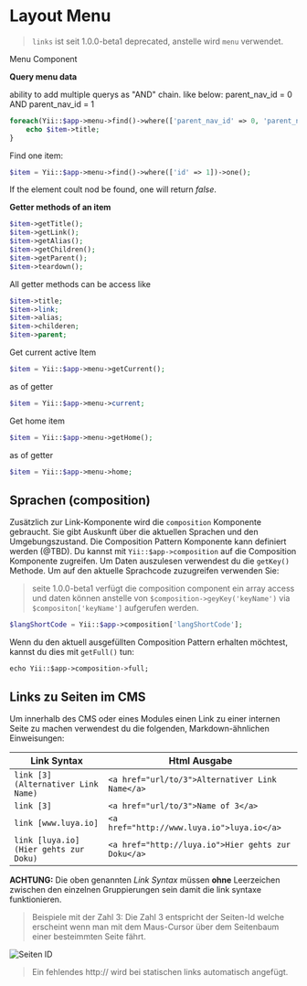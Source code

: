 Layout Menu
===========

> `links` ist seit 1.0.0-beta1 deprecated, anstelle wird `menu` verwendet.

Menu Component

**Query menu data**

ability to add multiple querys as "AND" chain. like below: parent_nav_id = 0 AND parent_nav_id = 1

```php
foreach(Yii::$app->menu->find()->where(['parent_nav_id' => 0, 'parent_nav_id' => 1])->all() as $item) {
    echo $item->title;
}
```

Find one item:

```php
$item = Yii::$app->menu->find()->where(['id' => 1])->one();
```

If the element coult nod be found, one will return *false*.

**Getter methods of an item**

```php
$item->getTitle();
$item->getLink();
$item->getAlias();
$item->getChildren();
$item->getParent();
$item->teardown();
```

All getter methods can be access like

```php
$item->title;
$item->link;
$item->alias;
$item->childeren;
$item->parent;
```

Get current active Item

```php
$item = Yii::$app->menu->getCurrent();
```

as of getter

```php
$item = Yii::$app->menu->current;
```

Get home item

```php
$item = Yii::$app->menu->getHome();
```

as of getter

```php
$item = Yii::$app->menu->home;
```

Sprachen (composition)
----------------------
Zusätzlich zur Link-Komponente wird die `composition` Komponente gebraucht. Sie gibt Auskunft über die aktuellen Sprachen und den Umgebungszustand. Die Composition Pattern Komponente kann definiert werden (@TBD). Du kannst mit `Yii::$app->composition` auf die Composition Komponente zugreifen. Um Daten auszulesen verwendest du die `getKey()` Methode. Um auf den aktuelle Sprachcode zuzugreifen verwenden Sie:

> seite 1.0.0-beta1 verfügt die composition component ein array access und daten können anstelle von `$composition->geyKey('keyName')` via `$compositon['keyName']` aufgerufen werden.

```php
$langShortCode = Yii::$app->composition['langShortCode'];
```

Wenn du den aktuell ausgefüllten Composition Pattern erhalten möchtest, kannst du dies mit `getFull()` tun:

```
echo Yii::$app->composition->full;
```

Links zu Seiten im CMS
---------------------

Um innerhalb des CMS oder eines Modules einen Link zu einer internen Seite zu machen verwendest du die folgenden, Markdown-ähnlichen Einweisungen:

|Link Syntax        |Html Ausgabe
|----               |----
|`link [3] (Alternativer Link Name)`  |`<a href="url/to/3">Alternativer Link Name</a>`
|`link [3]`                           |`<a href="url/to/3">Name of 3</a>`
|`link [www.luya.io]`                 |`<a href="http://www.luya.io">luya.io</a>`
|`link [luya.io] (Hier gehts zur Doku)` |`<a href="http://luya.io">Hier gehts zur Doku</a>`

**ACHTUNG:** Die oben genannten *Link Syntax* müssen **ohne** Leerzeichen zwischen den einzelnen Gruppierungen sein damit die link syntaxe funktionieren.

> Beispiele mit der Zahl 3: Die Zahl 3 entspricht der Seiten-Id welche erscheint wenn man mit dem Maus-Cursor über dem Seitenbaum einer besteimmten Seite fährt.

![Seiten ID](https://raw.githubusercontent.com/zephir/luya/master/docs/guide/img/cms-nav-page-id.jpg "Seiten ID")

> Ein fehlendes http:// wird bei statischen links automatisch angefügt.
